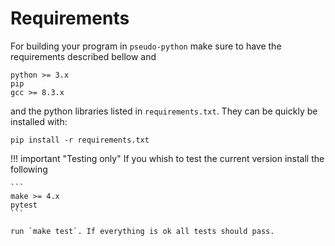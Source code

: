 # Requirements

For building your program in `pseudo-python` make sure to have the requirements described bellow and

```
python >= 3.x
pip
gcc >= 8.3.x
```

and the python libraries listed in `requirements.txt`. They can be quickly be installed with:

    pip install -r requirements.txt

!!! important "Testing only"
    If you whish to test the current version install the following
    
    ``` 
    make >= 4.x
    pytest
    ```

    run `make test`. If everything is ok all tests should pass.
